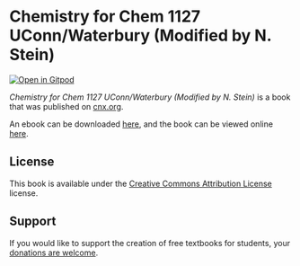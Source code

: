 # Chemistry for Chem 1127 UConn/Waterbury (Modified by N. Stein)

[![Open in Gitpod](https://gitpod.io/button/open-in-gitpod.svg)](https://gitpod.io/from-referrer/)

_Chemistry for Chem 1127 UConn/Waterbury (Modified by N. Stein)_ is a book that was published on [cnx.org](https://cnx.org/).

An ebook can be downloaded [here](https://github.com/cnx-user-books/cnxbook-chemistry-for-chem-1127-uconn-waterbury-modified-by-n-stein/releases/latest), and the book can be viewed online [here](https://github.com/cnx-user-books/cnxbook-chemistry-for-chem-1127-uconn-waterbury-modified-by-n-stein/releases/latest).

## License
This book is available under the [Creative Commons Attribution License](./LICENSE) license.

## Support
If you would like to support the creation of free textbooks for students, your [donations are welcome](https://riceconnect.rice.edu/donation/support-openstax-banner).
